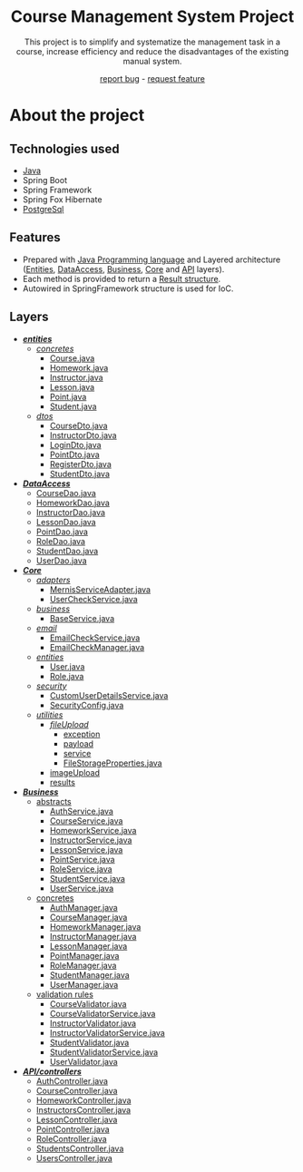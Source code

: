 <div align="center">
  <h1>Course Management System Project</h1>
  <p>This project is to simplify and systematize the management task in a course, increase efficiency and reduce the disadvantages of the existing manual system.</p>
  <a href="https://github.com/zeynepsl/CourseManagementSystem/issues">report bug</a> - 
  <a href="https://github.com/zeynepsl/CourseManagementSystem/issues">request feature</a>
</div>

# About the project

## Technologies used
- [Java](https://java.com/en/)
- Spring Boot
- Spring Framework
- Spring Fox Hibernate
- [PostgreSql](https://www.postgresql.org/)

## Features 
- Prepared with [Java Programming language](https://java.com/en/) and Layered architecture ([Entities](https://github.com/zeynepsl/CourseManagementSystem/tree/master/courseManagementSystem/src/main/java/project/courseManagementSystem/entities),
[DataAccess](https://github.com/zeynepsl/CourseManagementSystem/tree/master/courseManagementSystem/src/main/java/project/courseManagementSystem/dataAccess/abstracts), 
[Business](https://github.com/zeynepsl/CourseManagementSystem/tree/master/courseManagementSystem/src/main/java/project/courseManagementSystem/business), 
[Core](https://github.com/zeynepsl/CourseManagementSystem/tree/master/courseManagementSystem/src/main/java/project/courseManagementSystem/core) and 
[API](https://github.com/zeynepsl/CourseManagementSystem/tree/master/courseManagementSystem/src/main/java/project/courseManagementSystem/api/controllers) layers).
- Each method is provided to return a [Result structure](https://github.com/zeynepsl/CourseManagementSystem/tree/master/courseManagementSystem/src/main/java/project/courseManagementSystem/core/utilities/results).
- Autowired in SpringFramework structure is used for IoC.


## Layers
- ***[entities](https://github.com/zeynepsl/CourseManagementSystem/tree/master/courseManagementSystem/src/main/java/project/courseManagementSystem/entities)***
    - *[concretes](https://github.com/zeynepsl/CourseManagementSystem/tree/master/courseManagementSystem/src/main/java/project/courseManagementSystem/entities/concretes)*
        - [Course.java](https://github.com/zeynepsl/CourseManagementSystem/blob/master/courseManagementSystem/src/main/java/project/courseManagementSystem/entities/concretes/Course.java)
        - [Homework.java](https://github.com/zeynepsl/CourseManagementSystem/blob/master/courseManagementSystem/src/main/java/project/courseManagementSystem/entities/concretes/Homework.java)
        - [Instructor.java](https://github.com/zeynepsl/CourseManagementSystem/blob/master/courseManagementSystem/src/main/java/project/courseManagementSystem/entities/concretes/Instructor.java)
        - [Lesson.java](https://github.com/zeynepsl/CourseManagementSystem/blob/master/courseManagementSystem/src/main/java/project/courseManagementSystem/entities/concretes/Lesson.java)
        - [Point.java](https://github.com/zeynepsl/CourseManagementSystem/blob/master/courseManagementSystem/src/main/java/project/courseManagementSystem/entities/concretes/Point.java)
        - [Student.java](https://github.com/zeynepsl/CourseManagementSystem/blob/master/courseManagementSystem/src/main/java/project/courseManagementSystem/entities/concretes/Student.java)
    - *[dtos](https://github.com/zeynepsl/CourseManagementSystem/tree/master/courseManagementSystem/src/main/java/project/courseManagementSystem/entities/dtos)*
        - [CourseDto.java](https://github.com/zeynepsl/CourseManagementSystem/blob/master/courseManagementSystem/src/main/java/project/courseManagementSystem/entities/dtos/CourseDto.java)
        - [InstructorDto.java](https://github.com/zeynepsl/CourseManagementSystem/blob/master/courseManagementSystem/src/main/java/project/courseManagementSystem/entities/dtos/InstructorDto.java)
        - [LoginDto.java](https://github.com/zeynepsl/CourseManagementSystem/blob/master/courseManagementSystem/src/main/java/project/courseManagementSystem/entities/dtos/LoginDto.java)
        - [PointDto.java](https://github.com/zeynepsl/CourseManagementSystem/blob/master/courseManagementSystem/src/main/java/project/courseManagementSystem/entities/dtos/PointDto.java)
        - [RegisterDto.java](https://github.com/zeynepsl/CourseManagementSystem/blob/master/courseManagementSystem/src/main/java/project/courseManagementSystem/entities/dtos/RegisterDto.java)
        - [StudentDto.java](https://github.com/zeynepsl/CourseManagementSystem/blob/master/courseManagementSystem/src/main/java/project/courseManagementSystem/entities/dtos/StudentDto.java)
- ***[DataAccess](https://github.com/zeynepsl/CourseManagementSystem/tree/master/courseManagementSystem/src/main/java/project/courseManagementSystem/dataAccess/abstracts)***
    - [CourseDao.java](https://github.com/zeynepsl/CourseManagementSystem/blob/master/courseManagementSystem/src/main/java/project/courseManagementSystem/dataAccess/abstracts/CourseDao.java)
    - [HomeworkDao.java](https://github.com/zeynepsl/CourseManagementSystem/blob/master/courseManagementSystem/src/main/java/project/courseManagementSystem/dataAccess/abstracts/HomeworkDao.java)
    - [InstructorDao.java](https://github.com/zeynepsl/CourseManagementSystem/blob/master/courseManagementSystem/src/main/java/project/courseManagementSystem/dataAccess/abstracts/InstructorDao.java)
    - [LessonDao.java](https://github.com/zeynepsl/CourseManagementSystem/blob/master/courseManagementSystem/src/main/java/project/courseManagementSystem/dataAccess/abstracts/LessonDao.java)
    - [PointDao.java](https://github.com/zeynepsl/CourseManagementSystem/blob/master/courseManagementSystem/src/main/java/project/courseManagementSystem/dataAccess/abstracts/PointDao.java)
    - [RoleDao.java](https://github.com/zeynepsl/CourseManagementSystem/blob/master/courseManagementSystem/src/main/java/project/courseManagementSystem/dataAccess/abstracts/RoleDao.java)
    - [StudentDao.java](https://github.com/zeynepsl/CourseManagementSystem/blob/master/courseManagementSystem/src/main/java/project/courseManagementSystem/dataAccess/abstracts/StudentDao.java)
    - [UserDao.java](https://github.com/zeynepsl/CourseManagementSystem/blob/master/courseManagementSystem/src/main/java/project/courseManagementSystem/dataAccess/abstracts/UserDao.java)
- ***[Core](https://github.com/zeynepsl/CourseManagementSystem/tree/master/courseManagementSystem/src/main/java/project/courseManagementSystem/core)***
    - *[adapters](https://github.com/zeynepsl/CourseManagementSystem/tree/master/courseManagementSystem/src/main/java/project/courseManagementSystem/core/adapters/mernis)*
        - [MernisServiceAdapter.java](https://github.com/zeynepsl/CourseManagementSystem/blob/master/courseManagementSystem/src/main/java/project/courseManagementSystem/core/adapters/mernis/MernisServiceAdapter.java)
        - [UserCheckService.java](https://github.com/zeynepsl/CourseManagementSystem/blob/master/courseManagementSystem/src/main/java/project/courseManagementSystem/core/adapters/mernis/UserCheckService.java)
    - *[business](https://github.com/zeynepsl/CourseManagementSystem/tree/master/courseManagementSystem/src/main/java/project/courseManagementSystem/core/business)*
        - [BaseService.java](https://github.com/zeynepsl/CourseManagementSystem/blob/master/courseManagementSystem/src/main/java/project/courseManagementSystem/core/business/BaseService.java)
    - *[email](https://github.com/zeynepsl/CourseManagementSystem/tree/master/courseManagementSystem/src/main/java/project/courseManagementSystem/core/email)*
        - [EmailCheckService.java](https://github.com/zeynepsl/CourseManagementSystem/blob/master/courseManagementSystem/src/main/java/project/courseManagementSystem/core/email/EmailCheckService.java)
        - [EmailCheckManager.java](https://github.com/zeynepsl/CourseManagementSystem/blob/master/courseManagementSystem/src/main/java/project/courseManagementSystem/core/email/EmailCheckManager.java)
    - *[entities](https://github.com/zeynepsl/CourseManagementSystem/tree/master/courseManagementSystem/src/main/java/project/courseManagementSystem/core/entities)*
        - [User.java](https://github.com/zeynepsl/CourseManagementSystem/blob/master/courseManagementSystem/src/main/java/project/courseManagementSystem/core/entities/User.java)
        - [Role.java](https://github.com/zeynepsl/CourseManagementSystem/blob/master/courseManagementSystem/src/main/java/project/courseManagementSystem/core/entities/Role.java)
    - *[security](https://github.com/zeynepsl/CourseManagementSystem/tree/master/courseManagementSystem/src/main/java/project/courseManagementSystem/core/security)*
        - [CustomUserDetailsService.java](https://github.com/zeynepsl/CourseManagementSystem/blob/master/courseManagementSystem/src/main/java/project/courseManagementSystem/core/security/CustomUserDetailsService.java)
        - [SecurityConfig.java](https://github.com/zeynepsl/CourseManagementSystem/blob/master/courseManagementSystem/src/main/java/project/courseManagementSystem/core/security/SecurityConfig.java)
    - *[utilities](https://github.com/zeynepsl/CourseManagementSystem/tree/master/courseManagementSystem/src/main/java/project/courseManagementSystem/core/utilities)*
        - *[fileUpload](https://github.com/zeynepsl/CourseManagementSystem/tree/master/courseManagementSystem/src/main/java/project/courseManagementSystem/core/utilities/fileUpload)*
            - [exception](https://github.com/zeynepsl/CourseManagementSystem/tree/master/courseManagementSystem/src/main/java/project/courseManagementSystem/core/utilities/fileUpload/exception)
            - [payload](https://github.com/zeynepsl/CourseManagementSystem/tree/master/courseManagementSystem/src/main/java/project/courseManagementSystem/core/utilities/fileUpload/payload)
            - [service](https://github.com/zeynepsl/CourseManagementSystem/tree/master/courseManagementSystem/src/main/java/project/courseManagementSystem/core/utilities/fileUpload/service)
            - [FileStorageProperties.java](https://github.com/zeynepsl/CourseManagementSystem/blob/master/courseManagementSystem/src/main/java/project/courseManagementSystem/core/utilities/fileUpload/FileStorageProperties.java)
        - [imageUpload](https://github.com/zeynepsl/CourseManagementSystem/tree/master/courseManagementSystem/src/main/java/project/courseManagementSystem/core/utilities/imageUpload)
        - [results](https://github.com/zeynepsl/CourseManagementSystem/tree/master/courseManagementSystem/src/main/java/project/courseManagementSystem/core/utilities/results)
- ***[Business](https://github.com/zeynepsl/CourseManagementSystem/tree/master/courseManagementSystem/src/main/java/project/courseManagementSystem/business)***
    - [abstracts](https://github.com/zeynepsl/CourseManagementSystem/tree/master/courseManagementSystem/src/main/java/project/courseManagementSystem/business/abstracts)
        - [AuthService.java](https://github.com/zeynepsl/CourseManagementSystem/blob/master/courseManagementSystem/src/main/java/project/courseManagementSystem/business/abstracts/AuthService.java)
        - [CourseService.java](https://github.com/zeynepsl/CourseManagementSystem/blob/master/courseManagementSystem/src/main/java/project/courseManagementSystem/business/abstracts/CourseService.java)
        - [HomeworkService.java](https://github.com/zeynepsl/CourseManagementSystem/blob/master/courseManagementSystem/src/main/java/project/courseManagementSystem/business/abstracts/HomeworkService.java)
        - [InstructorService.java](https://github.com/zeynepsl/CourseManagementSystem/blob/master/courseManagementSystem/src/main/java/project/courseManagementSystem/business/abstracts/InstructorService.java)
        - [LessonService.java](https://github.com/zeynepsl/CourseManagementSystem/blob/master/courseManagementSystem/src/main/java/project/courseManagementSystem/business/abstracts/LessonService.java)
        - [PointService.java](https://github.com/zeynepsl/CourseManagementSystem/blob/master/courseManagementSystem/src/main/java/project/courseManagementSystem/business/abstracts/PointService.java)
        - [RoleService.java](https://github.com/zeynepsl/CourseManagementSystem/blob/master/courseManagementSystem/src/main/java/project/courseManagementSystem/business/abstracts/RoleService.java)
        - [StudentService.java](https://github.com/zeynepsl/CourseManagementSystem/blob/master/courseManagementSystem/src/main/java/project/courseManagementSystem/business/abstracts/StudentService.java)
        - [UserService.java](https://github.com/zeynepsl/CourseManagementSystem/blob/master/courseManagementSystem/src/main/java/project/courseManagementSystem/business/abstracts/UserService.java)
    - [concretes](https://github.com/zeynepsl/CourseManagementSystem/tree/master/courseManagementSystem/src/main/java/project/courseManagementSystem/business/concretes)
        - [AuthManager.java](https://github.com/zeynepsl/CourseManagementSystem/blob/master/courseManagementSystem/src/main/java/project/courseManagementSystem/business/concretes/AuthManager.java)
        - [CourseManager.java](https://github.com/zeynepsl/CourseManagementSystem/blob/master/courseManagementSystem/src/main/java/project/courseManagementSystem/business/concretes/CourseManager.java)
        - [HomeworkManager.java](https://github.com/zeynepsl/CourseManagementSystem/blob/master/courseManagementSystem/src/main/java/project/courseManagementSystem/business/concretes/HomeworkManager.java)
        - [InstructorManager.java](https://github.com/zeynepsl/CourseManagementSystem/blob/master/courseManagementSystem/src/main/java/project/courseManagementSystem/business/concretes/InstructorManager.java)
        - [LessonManager.java](https://github.com/zeynepsl/CourseManagementSystem/blob/master/courseManagementSystem/src/main/java/project/courseManagementSystem/business/concretes/LessonManager.java)
        - [PointManager.java](https://github.com/zeynepsl/CourseManagementSystem/blob/master/courseManagementSystem/src/main/java/project/courseManagementSystem/business/concretes/PointManager.java)
        - [RoleManager.java](https://github.com/zeynepsl/CourseManagementSystem/blob/master/courseManagementSystem/src/main/java/project/courseManagementSystem/business/concretes/RoleManager.java)
        - [StudentManager.java](https://github.com/zeynepsl/CourseManagementSystem/blob/master/courseManagementSystem/src/main/java/project/courseManagementSystem/business/concretes/StudentManager.java)
        - [UserManager.java](https://github.com/zeynepsl/CourseManagementSystem/blob/master/courseManagementSystem/src/main/java/project/courseManagementSystem/business/concretes/UserManager.java)
    - [validation rules](https://github.com/zeynepsl/CourseManagementSystem/tree/master/courseManagementSystem/src/main/java/project/courseManagementSystem/business/validationRules)
        - [CourseValidator.java](https://github.com/zeynepsl/CourseManagementSystem/blob/master/courseManagementSystem/src/main/java/project/courseManagementSystem/business/validationRules/CourseValidator.java)
        - [CourseValidatorService.java](https://github.com/zeynepsl/CourseManagementSystem/blob/master/courseManagementSystem/src/main/java/project/courseManagementSystem/business/validationRules/CourseValidatorService.java)
        - [InstructorValidator.java](https://github.com/zeynepsl/CourseManagementSystem/blob/master/courseManagementSystem/src/main/java/project/courseManagementSystem/business/validationRules/InstructorValidator.java)
        - [InstructorValidatorService.java](https://github.com/zeynepsl/CourseManagementSystem/blob/master/courseManagementSystem/src/main/java/project/courseManagementSystem/business/validationRules/InstructorValidatorService.java)
        - [StudentValidator.java](https://github.com/zeynepsl/CourseManagementSystem/blob/master/courseManagementSystem/src/main/java/project/courseManagementSystem/business/validationRules/StudentValidator.java)
        - [StudentValidatorService.java](https://github.com/zeynepsl/CourseManagementSystem/blob/master/courseManagementSystem/src/main/java/project/courseManagementSystem/business/validationRules/StudentValidatorService.java)
        - [UserValidator.java](https://github.com/zeynepsl/CourseManagementSystem/blob/master/courseManagementSystem/src/main/java/project/courseManagementSystem/business/validationRules/UserValidator.java)
- ***[API/controllers](https://github.com/zeynepsl/CourseManagementSystem/tree/master/courseManagementSystem/src/main/java/project/courseManagementSystem/api/controllers)***
    - [AuthController.java](https://github.com/zeynepsl/CourseManagementSystem/blob/master/courseManagementSystem/src/main/java/project/courseManagementSystem/api/controllers/AuthController.java)
    - [CourseController.java](https://github.com/zeynepsl/CourseManagementSystem/blob/master/courseManagementSystem/src/main/java/project/courseManagementSystem/api/controllers/CourseController.java)
    - [HomeworkController.java](https://github.com/zeynepsl/CourseManagementSystem/blob/master/courseManagementSystem/src/main/java/project/courseManagementSystem/api/controllers/HomeworkController.java)
    - [InstructorsController.java](https://github.com/zeynepsl/CourseManagementSystem/blob/master/courseManagementSystem/src/main/java/project/courseManagementSystem/api/controllers/InstructorsController.java)
    - [LessonController.java](https://github.com/zeynepsl/CourseManagementSystem/blob/master/courseManagementSystem/src/main/java/project/courseManagementSystem/api/controllers/LessonController.java)
    - [PointController.java](https://github.com/zeynepsl/CourseManagementSystem/blob/master/courseManagementSystem/src/main/java/project/courseManagementSystem/api/controllers/PointController.java)
    - [RoleController.java](https://github.com/zeynepsl/CourseManagementSystem/blob/master/courseManagementSystem/src/main/java/project/courseManagementSystem/api/controllers/RoleController.java)
    - [StudentsController.java](https://github.com/zeynepsl/CourseManagementSystem/blob/master/courseManagementSystem/src/main/java/project/courseManagementSystem/api/controllers/StudentsController.java)
    - [UsersController.java](https://github.com/zeynepsl/CourseManagementSystem/blob/master/courseManagementSystem/src/main/java/project/courseManagementSystem/api/controllers/UsersController.java)
